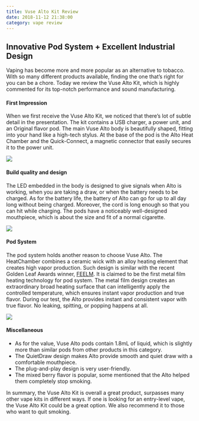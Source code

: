 ```yaml
---
title: Vuse Alto Kit Review
date: 2018-11-12 21:38:00
category: vape review
---
```


## Innovative Pod System + Excellent Industrial Design

Vaping has become more and more popular as an alternative to tobacco. With so many different products available, finding the one that’s right for you can be a chore. Today we review the Vuse Alto Kit, which is highly commented for its top-notch performance and sound manufacturing.

#### First Impression

When we first receive the Vuse Alto Kit, we noticed that there’s lot of subtle detail in the presentation. The kit contains a USB charger, a power unit, and an Original flavor pod. The main Vuse Alto body is beautifully shaped, fitting into your hand like a high-tech stylus. At the base of the pod is the Alto Heat Chamber and the Quick-Connect, a magnetic connector that easily secures it to the power unit. 

![](/images/19.png)

<!-- more -->

#### Build quality and design

The LED embedded in the body is designed to give signals when Alto is working, when you are taking a draw, or when the battery needs to be charged. As for the battery life, the battery of Alto can go for up to all day long without being charged. Moreover, the cord is long enough so that you can hit while charging. The pods have a noticeably well-designed mouthpiece, which is about the size and fit of a normal cigarette. 

![](/images/20.png)

#### Pod System

The pod system holds another reason to choose Vuse Alto. The HeatChamber combines a ceramic wick with an alloy heating element that creates high vapor production. Such design is similar with the recent Golden Leaf Awards winner, [FEELM](http://www.feelmtech.com/). It is claimed to be the first metal film heating technology for pod system. The metal film design creates an extraordinary broad heating surface that can intelligently apply the controlled temperature, which ensures instant vapor production and true flavor. During our test, the Alto provides instant and consistent vapor with true flavor. No leaking, spitting, or popping happens at all. 

![](/images/21.png)

#### Miscellaneous

- As for the value, Vuse Alto pods contain 1.8mL of liquid, which is slightly more than similar pods from other products in this category. 
- The QuietDraw design makes Alto provide smooth and quiet draw with a comfortable mouthpiece.
- The plug-and-play design is very user-friendly. 
- The mixed berry flavor is popular, some mentioned that the Alto helped them completely stop smoking. 

In summary, the Vuse Alto Kit is overall a great product, surpasses many other vape kits in different ways. If one is looking for an entry-level vape, the Vuse Alto Kit could be a great option. We also recommend it to those who want to quit smoking.